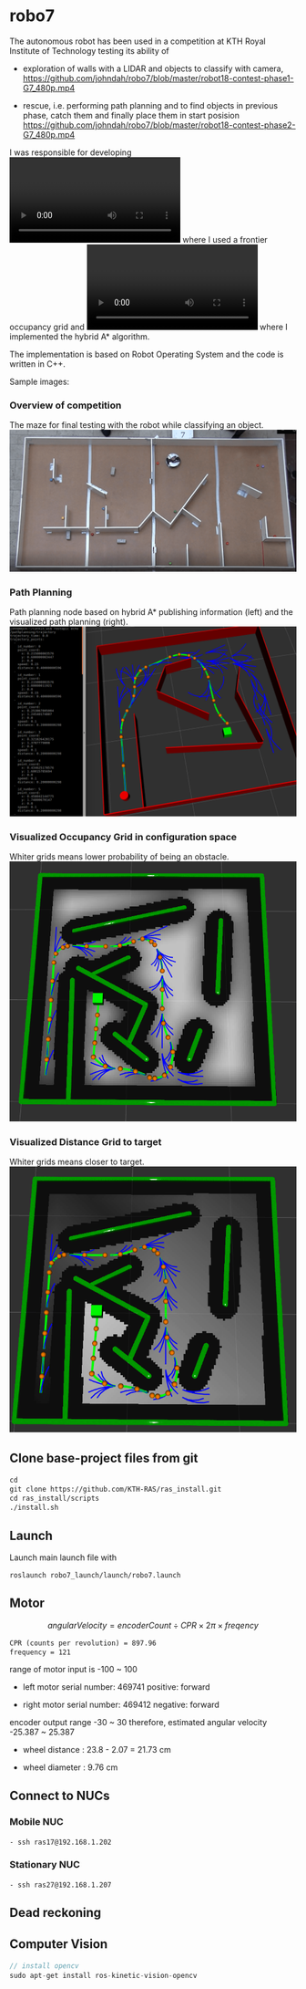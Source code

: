 # robo7

The autonomous robot has been used in a competition at KTH Royal Institute of Technology testing its ability of 

* exploration of walls with a LIDAR and objects to classify with camera,
https://github.com/johndah/robo7/blob/master/robot18-contest-phase1-G7_480p.mp4

* rescue, i.e. performing path planning and to find objects in previous phase, catch them and finally place them in start posision
https://github.com/johndah/robo7/blob/master/robot18-contest-phase2-G7_480p.mp4

I was responsible for developing ![Exploration](https://github.com/johndah/robo7/blob/master/ExplorationSimulation-2018-12-04_03.56.32%20(Short).mp4) where I used a frontier occupancy grid
and ![Path planning](https://github.com/johndah/robo7/blob/master/PathPlanning-2018-11-15_09.30.11.mp4) where I implemented the hybrid A* algorithm. 

The implementation is based on Robot Operating System and the code is written in C++.

Sample images:
### Overview of competition
The maze for final testing with the robot while classifying an object.
![Overview](https://github.com/johndah/robo7/blob/master/Overview.png)

### Path Planning
Path planning node based on hybrid A* publishing information (left) and the visualized path planning (right).
![Path planning](https://github.com/johndah/robo7/blob/master/pathplanning.png)
### Visualized Occupancy Grid in configuration space
Whiter grids means lower probability of being an obstacle.
![Occupancy Grid](https://github.com/johndah/robo7/blob/master/OccupancyGrid.png)
### Visualized Distance Grid to target
Whiter grids means closer to target.
![Distance Grid](https://github.com/johndah/robo7/blob/master/DistanceGrid.png)


## Clone base-project files from git
```
cd
git clone https://github.com/KTH-RAS/ras_install.git
cd ras_install/scripts
./install.sh
```

## Launch
Launch main launch file with

```
roslaunch robo7_launch/launch/robo7.launch
```

## Motor
$$
angular Velocity = encoderCount \div CPR  \times 2\pi \times freqency
$$

```
CPR (counts per revolution) = 897.96
frequency = 121
```

range of motor input is -100 ~ 100

- left motor serial number: 469741
positive: forward

- right motor serial number: 469412
negative: forward

encoder output range -30 ~ 30
therefore, estimated angular velocity -25.387 ~ 25.387

- wheel distance : 23.8 - 2.07 = 21.73 cm

- wheel diameter : 9.76 cm
## Connect to NUCs
### Mobile NUC
```
- ssh ras17@192.168.1.202
```
### Stationary NUC
```
- ssh ras27@192.168.1.207
```


## Dead reckoning


## Computer Vision

```c++
// install opencv
sudo apt-get install ros-kinetic-vision-opencv
```
